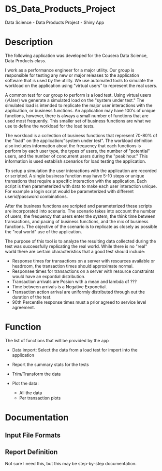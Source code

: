 DS_Data_Products_Project
========================

Data Science - Data Products Project - Shiny App

# Description

The following application was developed for the Cousera Data Science, Data Products class.  

I work as a performance engineer for a major utility.  Our group is responsible for 
testing any new or major releases to the application software that is used by the utility.
We use automated tools to simulate the workload on the application using "virtual users" 
to represent the real users.  

A common test for our group to perform is a load test.  Using virtual users (vUser) we generate a simulated load on the "system under test."  The simulated load is intended to replicate the major user interactions with the application, or business functions.  An application may have 100's of unique functions, however, there is always a small number of functions that are used most frequently.  This smaller set of business functions are what we use to define the workload for the load tests.

The workload is a collection of business functions that represent 70-80% of the "load" on the application/"system under test".  The workload definition also includes information about the frequency that each functions is perform by each user type, the types of users, the number of "potential" users, and the number of concurrent users during the "peak hour."  This information is used establish scenarios for load testing the application. 

To setup a simulation the user interactions with the application are recorded or scripted.  A single business function may have 5-10 steps or unique transations that require a specific interaction with the application.  Each script is then parameterized with data to make each user interaction unique.  For example a login script would be parameterized with different userid/password combinations.  

After the business functions are scripted and parameterized these scripts are incorporated into scenario.  The scenario takes into account the number of users, the frequency that users enter the system, the think time between transactions, and pacing of business functions, and the mix of business functions.  The objective of the scenario is to replicate as closely as possible the "real world" use of the application.

The purpose of this tool is to analyze the resulting data collected during the test was successfully replicating the real world.  While there is no "real" world there are certain characteristics that a good test should include:
- Response times for transactions on a server with resources available or headroom, the transaction times should approximate normal.
- Responsee times for transactions on a server with resource constraints would have an expontial distribution.
- Transaction arrivals are Posion with a mean and lambda of ???
- Time between arrivals is a Negative Exponetial.
- Transaction action arrival are uniformly distributed through out the duration of the test.
- 90th Percentile response times must a prior agreed to service level agreement.

# Function

The list of functions that will be provided by the app

- Data import: Select the data from a load test for import into the application

- Report the summary stats for the tests

- Trim/Transform the data

- Plot the data:

   - All the data
   - Per transaction plots
   

# Documentation

## Input File Formats

## Report Definition
Not sure I need this, but this may be step-by-step documentation.

